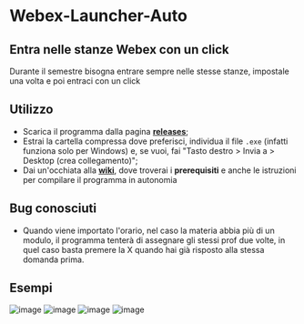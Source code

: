 # Webex-Launcher-Auto

## Entra nelle stanze Webex con un click

Durante il semestre bisogna entrare sempre nelle stesse stanze, impostale una volta e poi entraci con un click

## Utilizzo
* Scarica il programma dalla pagina [**releases**](https://github.com/stignarnia/Webex-Launcher-Auto/releases);
* Estrai la cartella compressa dove preferisci, individua il file `.exe` (infatti funziona solo per Windows) e, se vuoi, fai "Tasto destro > Invia a > Desktop (crea collegamento)";
* Dai un'occhiata alla [**wiki**](https://github.com/stignarnia/Webex-Launcher-Auto/wiki), dove troverai i **prerequisiti** e anche le istruzioni per compilare il programma in autonomia

## Bug conosciuti  
* Quando viene importato l'orario, nel caso la materia abbia più di un modulo, il programma tenterà di assegnare gli stessi prof due volte, in quel caso basta premere la X quando hai già risposto alla stessa domanda prima. 

## Esempi
![image](https://user-images.githubusercontent.com/80171209/117535303-79307800-aff5-11eb-945f-e42621cd3af2.png)
![image](https://user-images.githubusercontent.com/80171209/117535328-9402ec80-aff5-11eb-8320-c6612b25676b.png)
![image](https://user-images.githubusercontent.com/80171209/117535347-aaa94380-aff5-11eb-9aa0-e72c8a9b4e5b.png)
![image](https://user-images.githubusercontent.com/80171209/117535367-bbf25000-aff5-11eb-8ee2-a3ea32220655.png)
